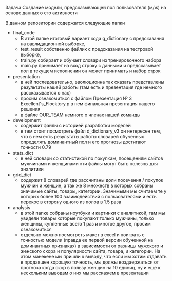Задача
Создание модели, предсказывающей пол пользователя (м/ж) на основе данных о его активности

В данном репозитории содержатся следующие папки
  *  final_code
     - В этой папке итоговый вариант кода g_dictionary c предсказания на вавлидационной выборке,
     - test_result собственно файлик c предсказания на тестровой выборке,
     - train.py собирает и обучает словари из тренировочного набора
     - main.py принимает на вход строку с данными и предсказывает пол в текущем исполнении он может принимать и набор строк
  *  presentation
     - в ней последовательно, эволюционна так сказать представлены результаты нашей работы (там есть и презентация где немного рассказывается о нас)
     - просим ознакомиться с файлом Презентация № 3 Excellent's_Flocktory.p в нем финальная презентация нашего решения
     - в файле OUR_TEAM немного о членах нашей команды
  *  development
     - содержит файлы с историей разработки моделей
     - в тем стоит посмотреть файл d_dictionary_v3 он интересен тем, что в нем есть результаты работы словарей обученных определять доминантный пол и его прогнозы достигают точности 0.79
  *  stats_dict
     - в ней словари со статистикой по покупкам, посещениям сайтов мужчинами и женщинами эти файлы могут быть полезны для аналитики
  *  grid_dict
     - содержит 8 словарей где рассчитаны доли посечения / покупок мужчин и женщин, а так же 8 множеств в которых собраны значимые сайты, товары, категории. Значимыми мы считаем те у которых более 100 взаимодействий с пользователями и есть перекос в сторону одного из полов в 1.5 раза
  *  analysis
     - в этой папке собраны ноутбуки и картинки с аналитикой, там мы увидели товары которые покупают только мужчины, только женщины, купленные всего 1 раз и многое другое, просим ознакомиться
     - отдельно можно посмотреть макет в excel и поиграть с точностью модели (правда ее первой версии обученной на доминантных признаках) в зависимости от разницы мужского и женского скора и популярности сайта, товара, и категории. На этом манекене мы пришли к выводу, что если мы хотим отдавать в продакшен хорошую точность, мы должы воздаержаться от прогноза когда скор в пользу женщин на 10 единиц, ну и еще к нескольким выводам о них мы расскажем в презентации 



